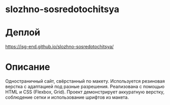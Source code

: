 # slozhno-sosredotochitsya

# Деплой
https://isg-end.github.io/slozhno-sosredotochitsya/

# Описание
Одностраничный сайт, свёрстанный по макету. Используется резиновая верстка с адаптацией под разные разрешения. Реализована с помощью HTML и CSS (Flexbox, Grid). Проект демонстрирует аккуратную верстку, соблюдение сетки и использование шрифтов из макета.
